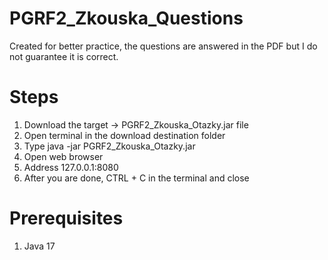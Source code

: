 # PGRF2_Zkouska_Questions
Created for better practice, the questions are answered in the PDF but I do not guarantee it is correct.

# Steps
1. Download the target -> PGRF2_Zkouska_Otazky.jar file
2. Open terminal in the download destination folder
3. Type java -jar PGRF2_Zkouska_Otazky.jar
4. Open web browser
5. Address 127.0.0.1:8080
6. After you are done, CTRL + C in the terminal and close

# Prerequisites
1. Java 17
